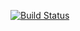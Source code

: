 [![Build Status](https://travis-ci.org/sealocal/portfolio.png?branch=master)](https://travis-ci.org/sealocal/portfolio)
